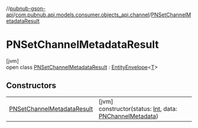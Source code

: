 //[pubnub-gson-api](../../../index.md)/[com.pubnub.api.models.consumer.objects_api.channel](../index.md)/[PNSetChannelMetadataResult](index.md)

# PNSetChannelMetadataResult

[jvm]\
open class [PNSetChannelMetadataResult](index.md) : [EntityEnvelope](../../com.pubnub.api.models.consumer.objects_api/-entity-envelope/index.md)&lt;[T](../../com.pubnub.api.models.consumer.objects_api/-entity-envelope/index.md)&gt;

## Constructors

| | |
|---|---|
| [PNSetChannelMetadataResult](-p-n-set-channel-metadata-result.md) | [jvm]<br>constructor(status: [Int](https://kotlinlang.org/api/latest/jvm/stdlib/kotlin/-int/index.html), data: [PNChannelMetadata](../-p-n-channel-metadata/index.md)) |
